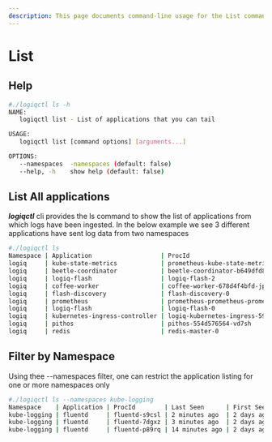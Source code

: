 ```yaml
---
description: This page documents command-line usage for the List command
---
```


# List

## Help

```bash
#./logiqctl ls -h
NAME:
   logiqctl list - List of applications that you can tail

USAGE:
   logiqctl list [command options] [arguments...]

OPTIONS:
   --namespaces  -namespaces (default: false)
   --help, -h    show help (default: false)
```

## List All applications

_**logiqctl**_ cli provides the ls command to show the list of applications from which logs have been ingested. In the below example we see 3 different applications have sent log data from two namespaces

```bash
#./logiqctl ls
Namespace | Application                   | ProcId                                                 | Last Seen      | First Seen
logiq     | kube-state-metrics            | prometheus-kube-state-metrics-78b7d687c5-9k95v         | 6 minutes ago  | 1 day ago
logiq     | beetle-coordinator            | beetle-coordinator-b649dfd86-rs8zt                     | 20 minutes ago | 3 days ago
logiq     | logiq-flash                   | logiq-flash-2                                          | 27 minutes ago | 3 days ago
logiq     | coffee-worker                 | coffee-worker-678d4f4bfd-jpzqg                         | 3 hours ago    | 1 day ago
logiq     | flash-discovery               | flash-discovery-0                                      | 4 hours ago    | 2 days ago
logiq     | prometheus                    | prometheus-prometheus-prometheus-0                     | 5 hours ago    | 1 day ago
logiq     | logiq-flash                   | logiq-flash-0                                          | 7 hours ago    | 3 days ago
logiq     | kubernetes-ingress-controller | logiq-kubernetes-ingress-596dc9bbf6-95m6h              | 1 day ago      | 1 day ago
logiq     | pithos                        | pithos-554d576564-vd7sh                                | 1 day ago      | 3 days ago
logiq     | redis                         | redis-master-0                                         | 1 day ago      | 2 days ago
```

## Filter by Namespace

Using thee --namespaces filter, one can restrict the application listing for one or more namespaces only

```bash
#./logiqctl ls --namespaces kube-logging
Namespace    | Application | ProcId        | Last Seen      | First Seen
kube-logging | fluentd     | fluentd-s9csl | 2 minutes ago  | 2 days ago
kube-logging | fluentd     | fluentd-7dgxz | 3 minutes ago  | 2 days ago
kube-logging | fluentd     | fluentd-p89rq | 14 minutes ago | 2 days ago
```

